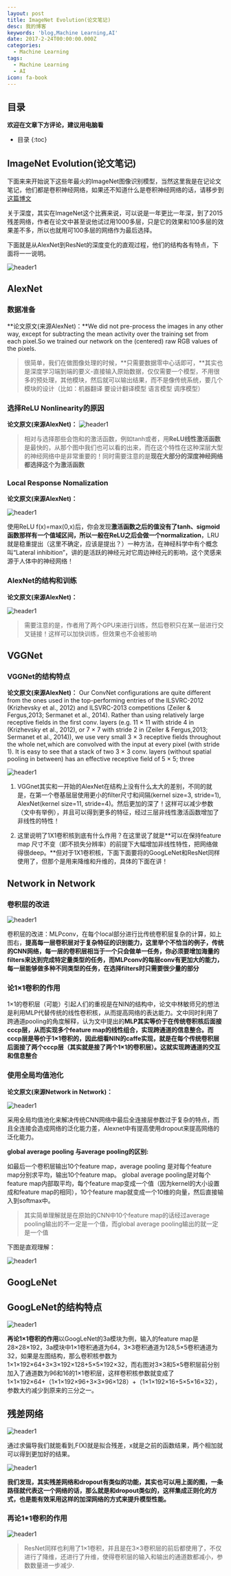 ```yaml
---
layout: post
title: ImageNet Evolution(论文笔记)
desc: 我的博客
keywords: 'blog,Machine Learning,AI'
date: 2017-2-24T00:00:00.000Z
categories:
  - Machine Learning
tags:
  - Machine Learning
  - AI
icon: fa-book
---
```


## 目录
**欢迎在文章下方评论，建议用电脑看**

* 目录
{:toc}

## ImageNet Evolution(论文笔记)

下面来来开始说下这些年最火的ImageNet图像识别模型，当然这里我是在记论文笔记，他们都是卷积神经网络，如果还不知道什么是卷积神经网络的话，请移步到[这篇博文](https://yzhihao.github.io/machine%20learning/2017/03/18/%E5%8D%B7%E7%A7%AF%E7%A5%9E%E7%BB%8F%E7%BD%91%E7%BB%9C.html)

关于深度，其实在ImageNet这个比赛来说，可以说是一年更比一年深，到了2015残差网络，作者在论文中甚至说他试过用1000多层，只是它的效果和100多层的效果差不多，所以也就用可100多层的网络作为最后选择。

下面就是从AlexNet到ResNet的深度变化的直观过程，他们的结构各有特点，下面将一一说明。

<img src="{{ site.img_path }}/Machine Learning/paper_ImageNet1.jpg" alt="header1" style="height:auto!important;width:auto%;max-width:1020px;"/>

## AlexNet

### 数据准备

**论文原文(来源AlexNet)：**We did not pre-process the images in any other way, except for subtracting the mean activity over the training set from each pixel.So we trained our network on the (centered) raw RGB values of the pixels.

>很简单，我们在做图像处理的时候，**只需要数据零中心话即可，**其实也是深度学习端到端的要义-直接输入原始数据，仅仅需要一个模型，不用很多的预处理，其他模块，然后就可以输出结果，而不是像传统系统，要几个模块的设计（比如：机器翻译 要设计翻译模型 语言模型 调序模型）


### 选择ReLU Nonlinearity的原因
**论文原文(来源AlexNet)：**
<img src="{{ site.img_path }}/Machine Learning/paper_ImageNet2.jpg" alt="header1" style="height:auto!important;width:auto%;max-width:1020px;"/>



>相对与选择那些会饱和的激活函数，例如tanh或者，用**ReLU线性激活函数**是最快的，从那个图中我们也可以看的出来，而在这个特性在这种深层大型的神经网络中是非常重要的！同时需要注意的是**现在大部分的深度神经网络都选择这个为激活函数**

### Local Response Nomalization

**论文原文(来源AlexNet)：**

<img src="{{ site.img_path }}/Machine Learning/paper_ImageNet3.jpg" alt="header1" style="height:auto!important;width:auto%;max-width:1020px;"/>

使用ReLU f(x)=max(0,x)后，你会发现**激活函数之后的值没有了tanh、sigmoid函数那样有一个值域区间，所以一般在ReLU之后会做一个normalization**，LRU就是稳重提出（这里不确定，应该是提出？）一种方法，在神经科学中有个概念叫“Lateral inhibition”，讲的是活跃的神经元对它周边神经元的影响，这个灵感来源于人体中的神经网络！

### AlexNet的结构和训练

**论文原文(来源AlexNet)：**


<img src="{{ site.img_path }}/Machine Learning/paper_ImageNet4.jpg" alt="header1" style="height:auto!important;width:auto%;max-width:1020px;"/>

>需要注意的是，作者用了两个GPU来进行训练，然后卷积只在某一层进行交叉链接！这样可以加快训练，但效果也不会被影响

## VGGNet

### VGGNet的结构特点

**论文原文(来源AlexNet)：**
Our ConvNet configurations are quite different from the ones used in the top-performing entries of the ILSVRC-2012 (Krizhevsky et al., 2012) and ILSVRC-2013 competitions (Zeiler & Fergus,2013; Sermanet et al., 2014). Rather than using relatively large receptive fields in the first conv. layers (e.g. 11 × 11 with stride 4 in (Krizhevsky et al., 2012), or 7 × 7 with stride 2 in (Zeiler & Fergus,2013; Sermanet et al., 2014)), we use very small 3 × 3 receptive fields throughout the whole net,which are convolved with the input at every pixel (with stride 1). It is easy to see that a stack of two 3 × 3 conv. layers (without spatial pooling in between) has an effective receptive field of 5 × 5; three

<img src="{{ site.img_path }}/Machine Learning/paper_ImageNet5.jpg" alt="header1" style="height:auto!important;width:auto%;max-width:1020px;"/>

1. VGGnet其实和一开始的AlexNet在结构上没有什么太大的差别，不同的就是，在第一个卷基层层使用更小的filter尺寸和间隔(kernel size=3, stride=1), AlexNet(kernel size=11, stride=4)。然后更加的深了！这样可以减少参数（文中有举例），并且可以得到更多的特征，经过三层非线性激活函数增加了非线性的特性！

2. 这里说明了1X1卷积核到底有什么作用？在这里说了就是**可以在保持feature map 尺寸不变（即不损失分辨率）的前提下大幅增加非线性特性，把网络做得很deep。**但对于1X1卷积核，下面下面要将的GoogLeNet和ResNet同样使用了，但那个是用来降维和升维的，具体的下面在讲！


## Network in Network

### 卷积层的改进

<img src="{{ site.img_path }}/Machine Learning/networw-in.png" alt="header1" style="height:auto!important;width:auto%;max-width:1020px;"/>

卷积层的改进：MLPconv，在每个local部分进行比传统卷积层复杂的计算，如上图右，**提高每一层卷积层对于复杂特征的识别能力，这里举个不恰当的例子，传统的CNN网络，每一层的卷积层相当于一个只会做单一任务，你必须要增加海量的filters来达到完成特定量类型的任务，而MLPconv的每层conv有更加大的能力，每一层能够做多种不同类型的任务，在选择filters时只需要很少量的部分**

### 论1×1卷积的作用

1×1的卷积层（可能）引起人们的重视是在NIN的结构中，论文中林敏师兄的想法是利用MLP代替传统的线性卷积核，从而提高网络的表达能力。文中同时利用了跨通道pooling的角度解释，认为文中提出的**MLP其实等价于在传统卷积核后面接cccp层，从而实现多个feature map的线性组合，实现跨通道的信息整合。而cccp层是等价于1×1卷积的，因此细看NIN的caffe实现，就是在每个传统卷积层后面接了两个cccp层（其实就是接了两个1×1的卷积层）。这就实现跨通道的交互和信息整合**


### 使用全局均值池化
**论文原文(来源Network in Network)：**

<img src="{{ site.img_path }}/Machine Learning/paper_ImageNet6.jpg" alt="header1" style="height:auto!important;width:auto%;max-width:1020px;"/>

采用全局均值池化来解决传统CNN网络中最后全连接层参数过于复杂的特点，而且全连接会造成网络的泛化能力差，Alexnet中有提高使用dropout来提高网络的泛化能力。


**global average pooling 与average pooling的区别:**

如最后一个卷积层输出10个feature map，average pooling 是对每个feature map分别求平均，输出10个feature map。
global average pooling是对每个feature map内部取平均，每个feature map变成一个值（因为kernel的大小设置成和feature map的相同），10个feature map就变成一个10维的向量，然后直接输入到softmax中。

>其实简单理解就是在原始的CNN中10个feature map的话经过average pooling输出的不一定是一个值，而global average pooling输出的就一定是一个值

下图是直观理解：

<img src="{{ site.img_path }}/Machine Learning/cnn_pooling_nin.png" alt="header1" style="height:auto!important;width:auto%;max-width:1020px;"/>




## GoogLeNet

## GoogLeNet的结构特点


<img src="{{ site.img_path }}/Machine Learning/gogle1net.png" alt="header1" style="height:auto!important;width:auto%;max-width:1020px;"/>

**再论1×1卷积的作用**以GoogLeNet的3a模块为例，输入的feature map是28×28×192，3a模块中1×1卷积通道为64，3×3卷积通道为128,5×5卷积通道为32，如果是左图结构，那么卷积核参数为1×1×192×64+3×3×192×128+5×5×192×32，而右图对3×3和5×5卷积层前分别加入了通道数为96和16的1×1卷积层，这样卷积核参数就变成了1×1×192×64+（1×1×192×96+3×3×96×128）+（1×1×192×16+5×5×16×32），参数大约减少到原来的三分之一。



## 残差网络


<img src="{{ site.img_path }}/Machine Learning/resnet_jie.png" alt="header1" style="height:auto!important;width:auto%;max-width:1020px;"/>

通过求偏导我们就能看到,F(X)就是拟合残差，x就是之前的函数结果，两个相加就可以得到更加好的结果。


<img src="{{ site.img_path }}/Machine Learning/paper_ImageNet8.jpg" alt="header1" style="height:auto!important;width:auto%;max-width:1020px;"/>

**我们发现，其实残差网络和dropout有类似的功能，其实也可以用上面的图，一条路径就代表这一个网络的话，那么就是和dropout类似的，这样集成正则化的方式，也是能有效采用这样的加深网络的方式来提升模型性能。**

### 再论1*1卷积的作用

<img src="{{ site.img_path }}/Machine Learning/paper_ImageNet7.jpg" alt="header1" style="height:auto!important;width:auto%;max-width:1020px;"/>

>ResNet同样也利用了1×1卷积，并且是在3×3卷积层的前后都使用了，不仅进行了降维，还进行了升维，使得卷积层的输入和输出的通道数都减小，参数数量进一步减少.


  <!-- 多说评论框 start -->

  <div class="ds-thread" data-thread-key="2017030901" data-title="imagenet" data-url=""></div>

<!-- 多说评论框 end -->

<!-- 多说公共JS代码 start (一个网页只需插入一次) -->

<script type="text/javascript">

var duoshuoQuery = {short_name:"yzhhome"};

  (function() {

    var ds = document.createElement('script');

    ds.type = 'text/javascript';ds.async = true;

    ds.src = (document.location.protocol == 'https:' ? 'https:' : 'http:') + '//static.duoshuo.com/embed.js';

    ds.charset = 'UTF-8';

    (document.getElementsByTagName('head')[0] 

     || document.getElementsByTagName('body')[0]).appendChild(ds);

  })();

  </script>
